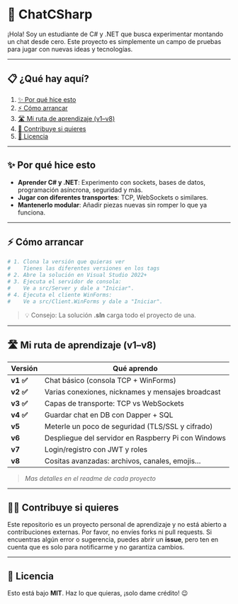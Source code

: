 # 🚀 ChatCSharp

¡Hola! Soy un estudiante de C# y .NET que busca experimentar montando un chat desde cero. Este proyecto es simplemente un campo de pruebas para jugar con nuevas ideas y tecnologías.

---

## 📋 ¿Qué hay aquí?

1. [✨ Por qué hice esto](#-por-qué-hice-esto)
2. [⚡ Cómo arrancar](#-cómo-arrancar)
3. [🛣️ Mi ruta de aprendizaje (v1–v8)](#️-mi-ruta-de-aprendizaje-v1–v8)
4. [🤝 Contribuye si quieres](#-contribuye-si-quieres)
5. [📄 Licencia](#-licencia)

---

## ✨ Por qué hice esto

* **Aprender C# y .NET**: Experimento con sockets, bases de datos, programación asíncrona, seguridad y más.
* **Jugar con diferentes transportes**: TCP, WebSockets o similares.
* **Mantenerlo modular**: Añadir piezas nuevas sin romper lo que ya funciona.

---

## ⚡ Cómo arrancar

```bash
# 1. Clona la versión que quieras ver
#    Tienes las diferentes versiones en los tags
# 2. Abre la solución en Visual Studio 2022+
# 3. Ejecuta el servidor de consola:
#    Ve a src/Server y dale a "Iniciar".
# 4. Ejecuta el cliente WinForms:
#    Ve a src/Client.WinForms y dale a "Iniciar".
```

> 💡 Consejo: La solución **.sln** carga todo el proyecto de una.

---

## 🛣️ Mi ruta de aprendizaje (v1–v8)

| Versión | Qué aprendo                                         |
| ------- | --------------------------------------------------- |
| **v1 ✅**  | Chat básico (consola TCP + WinForms)                |
| **v2 ✅**  | Varias conexiones, nicknames y mensajes broadcast   |
| **v3 ✅**  | Capas de transporte: TCP vs WebSockets              |
| **v4 ✅**  | Guardar chat en DB con Dapper + SQL                 |
| **v5**  | Meterle un poco de seguridad (TLS/SSL y cifrado)    |
| **v6**  | Despliegue del servidor en Raspberry Pi con Windows |
| **v7**  | Login/registro con JWT y roles                      |
| **v8**  | Cositas avanzadas: archivos, canales, emojis…       |

> *Mas detalles en el readme de cada proyecto*

---

## 🙅‍♂️ Contribuye si quieres

Este repositorio es un proyecto personal de aprendizaje y no está abierto a contribuciones externas. Por favor, no envíes forks ni pull requests. Si encuentras algún error o sugerencia, puedes abrir un **issue**, pero ten en cuenta que es solo para notificarme y no garantiza cambios.

---

## 📄 Licencia

Esto está bajo **MIT**. Haz lo que quieras, ¡solo dame crédito! 😉

